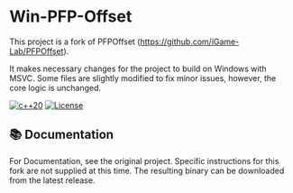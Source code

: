 # Win-PFP-Offset

This project is a fork of PFPOffset (https://github.com/iGame-Lab/PFPOffset).

It makes necessary changes for the project to build on Windows with MSVC. 
Some files are slightly modified to fix minor issues, however, the core logic is unchanged. 

[![c++20](https://img.shields.io/badge/standard-C++20-blue.svg?style=flat&logo=c%2B%2B)](https://isocpp.org)
[![License](https://img.shields.io/badge/License-BSD_3--Clause-orange.svg)](https://github.com/rainbowwing/Thickening2/blob/main/LICENSE)
## 📚 Documentation
For Documentation, see the original project. 
Specific instructions for this fork are not supplied at this time. 
The resulting binary can be downloaded from the latest release. 